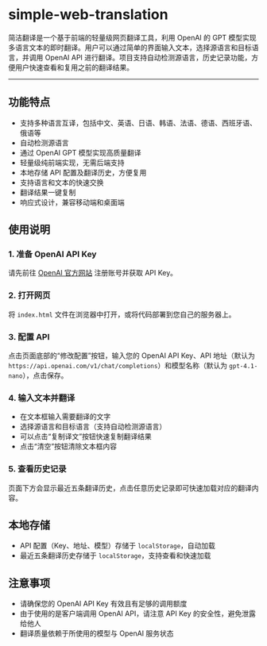 # simple-web-translation

简洁翻译是一个基于前端的轻量级网页翻译工具，利用 OpenAI 的 GPT 模型实现多语言文本的即时翻译。用户可以通过简单的界面输入文本，选择源语言和目标语言，并调用 OpenAI API 进行翻译。项目支持自动检测源语言，历史记录功能，方便用户快速查看和复用之前的翻译结果。

---

## 功能特点

- 支持多种语言互译，包括中文、英语、日语、韩语、法语、德语、西班牙语、俄语等
- 自动检测源语言
- 通过 OpenAI GPT 模型实现高质量翻译
- 轻量级纯前端实现，无需后端支持
- 本地存储 API 配置及翻译历史，方便复用
- 支持语言和文本的快速交换
- 翻译结果一键复制
- 响应式设计，兼容移动端和桌面端



## 使用说明

### 1. 准备 OpenAI API Key

请先前往 [OpenAI 官方网站](https://platform.openai.com/) 注册账号并获取 API Key。

### 2. 打开网页

将 `index.html` 文件在浏览器中打开，或将代码部署到您自己的服务器上。

### 3. 配置 API

点击页面底部的“修改配置”按钮，输入您的 OpenAI API Key、API 地址（默认为 `https://api.openai.com/v1/chat/completions`）和模型名称（默认为 `gpt-4.1-nano`），点击保存。

### 4. 输入文本并翻译

- 在文本框输入需要翻译的文字
- 选择源语言和目标语言（支持自动检测源语言）
- 可以点击“复制译文”按钮快速复制翻译结果
- 点击“清空”按钮清除文本框内容

### 5. 查看历史记录

页面下方会显示最近五条翻译历史，点击任意历史记录即可快速加载对应的翻译内容。




## 本地存储

- API 配置（Key、地址、模型）存储于 `localStorage`，自动加载
- 最近五条翻译历史存储于 `localStorage`，支持查看和快速加载



## 注意事项

- 请确保您的 OpenAI API Key 有效且有足够的调用额度
- 由于使用的是客户端调用 OpenAI API，请注意 API Key 的安全性，避免泄露给他人
- 翻译质量依赖于所使用的模型与 OpenAI 服务状态


